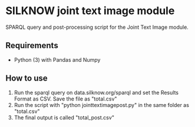 # SILKNOW joint text image module
SPARQL query and post-processing script for the Joint Text Image module.


## Requirements
- Python (3) with Pandas and Numpy

## How to use
1. Run the sparql query on data.silknow.org/sparql and set the Results Format as CSV. Save the file as "total.csv"
2. Run the script with "python jointtextimagepost.py" in the same folder as "total.csv"
3. The final output is called "total_post.csv"

